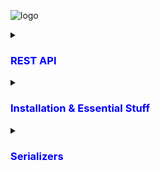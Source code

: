 ![logo](https://soshace.com/wp-content/uploads/2021/01/879-png-3.png)

<details>
<summary><h3 style="color: blue;">REST API</h3></summary>
 
 REST API is  Representational State Transfer Application Programming Interface

 # REST API Have 4 points
  - End point ( last point from the base ulr where an API or service can be accessed)
  - Method ( POST, PUT/PATCH, GET, DELETE)
    
     - POST : POST for creating data --- C
     - PUT : PUT for updating data  --- U
     - GET : GET for retrieving data  --- R
     - DELETE : DELETE for deleting data --- D
       
     <p>Together these four operations make up the basic operations of storage management known as CRUD</p>   
  - Headers
        <p>headers provide additional information about the request or the response.</p>
     - Status Code:
        | Status      | Description     |
        | :--------   | :---------------|
        | 200         | ok              |
        |:----------- |:----------------|
        | 404         | Page not Found

          
    
            - 200 ok
            - 404 
            - 505 Server Error
    
  - Data 
  

</details>

<details>
<summary><h3 style="color: blue;">Installation & Essential Stuff </h3></summary>

  
## Run 

 - Install Django  REST Framework

```bash
pip install djangorestframework
```
 - Markdown support for the browsable API.
   
```bash
pip install markdown       
```
 - Filtering support
   
```bash
pip install django-filter  
```


 - Go to Sattings.py and register the app

```bash
 INSTALLED_APPS = [
    ...
    'rest_framework',
]
```
- Then Create A App 

```bash
django-admin startapp Myapp
```
- Then Create A Model
  
```bash
from django.db import models

class Service(models.Model):
    name = models.CharField(max_length =30)
    description =models.TextField()
    image = models.ImageField(upload_to='service/images/') 

    def __str__(self) -> str:
        return self.name
```

</details>
<details>
<summary><h3 style="color: blue;">Serializers</h3></summary>

  
Serializers are used to convert complex data types, such as Django model instances, into Python data types that can be easily rendered into JSON, XML, or other content types.

 

 - Go to Sattings.py and register the app

```bash
 INSTALLED_APPS = [
    ...
    'rest_framework',
]
```


</details>


